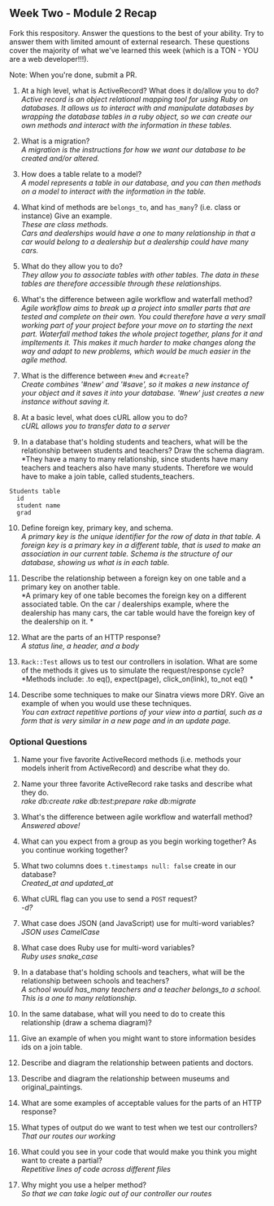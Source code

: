 ## Week Two - Module 2 Recap

Fork this respository. Answer the questions to the best of your ability. Try to answer them with limited amount of external research. These questions cover the majority of what we've learned this week (which is a TON - YOU are a web developer!!!). 

Note: When you're done, submit a PR. 

1. At a high level, what is ActiveRecord? What does it do/allow you to do?<br>
*Active record is an object relational mapping tool for using Ruby on databases. It allows us to interact with and manipulate databases by wrapping the database tables in a ruby object, so we can create our own methods and interact with the information in these tables.*

2. What is a migration?<br>
*A migration is the instructions for how we want our database to be created and/or altered.*

3. How does a table relate to a model?<br>
*A model represents a table in our database, and you can then methods on a model to interact with the information in the table.* 

4. What kind of methods are `belongs_to`, and `has_many`? (i.e. class or instance) Give an example.<br>
*These are class methods.<br>
Cars and dealerships would have a one to many relationship in that a car would belong to a dealership but a dealership could have many cars.*

5. What do they allow you to do?<br>
*They allow you to associate tables with other tables. The data in these tables are therefore accessible through these relationships.*

6. What's the difference between agile workflow and waterfall method?<br>
*Agile workflow aims to break up a project into smaller parts that are tested and complete on their own. You could therefore have a very small working part of your project before your move on to starting the next part.   Waterfall method takes the whole project together, plans for it and impltements it.  This makes it much harder to make changes along the way and adapt to new problems, which would be much easier in the agile method.*

7. What is the difference between `#new` and `#create`?<br>
*Create combines '#new' and '#save', so it makes a new instance of your object and it saves it into your database. '#new' just creates a new instance without saving it.*


8. At a basic level, what does cURL allow you to do?<br>
*cURL allows you to transfer data to a server*

9. In a database that's holding students and teachers, what will be the relationship between students and teachers? Draw the schema diagram.<br>
*They have a many to many relationship, since students have many teachers and teachers also have many students. Therefore we would have to make a join table, called students_teachers.
```
Students table               
  id
  student name
  grad

```

10. Define foreign key, primary key, and schema.<br>
*A primary key is the unique identifier for the row of data in that table. A foreign key is a primary key in a different table, that is used to make an association in our current table. Schema is the structure of our database, showing us what is in each table.*

11. Describe the relationship between a foreign key on one table and a primary key on another table. <br>
*A primary key of one table becomes the foreign key on a different associated table.  On the car / dealerships example, where the dealership has many cars, the car table would have the foreign key of the dealership on it. *

12. What are the parts of an HTTP response?<br>
*A status line, a header, and a body*

13. `Rack::Test` allows us to test our controllers in isolation. What are some of the methods it gives us to simulate the request/response cycle?
*Methods include: .to eq(), expect(page), click_on(link), to_not eq() *

14. Describe some techniques to make our Sinatra views more DRY. Give an example of when you would use these techniques.<br>
*You can extract repetitive portions of your view into a partial, such as a form that is very similar in a new page and in an update page.*


### Optional Questions

1. Name your five favorite ActiveRecord methods (i.e. methods your models inherit from ActiveRecord) and describe what they do.
2. Name your three favorite ActiveRecord rake tasks and describe what they do.<br>
*rake db:create
rake db:test:prepare
rake db:migrate*

3. What's the difference between agile workflow and waterfall method?<br>
*Answered above!*

4. What can you expect from a group as you begin working together? As you continue working together?

5. What two columns does `t.timestamps null: false` create in our database?<br>
*Created_at and updated_at*

6. What cURL flag can you use to send a `POST` request?<br>
*-d?*

7. What case does JSON (and JavaScript) use for multi-word variables?<br>
*JSON uses CamelCase*

8. What case does Ruby use for multi-word variables?<br>
*Ruby uses snake_case*

9. In a database that's holding schools and teachers, what will be the relationship between schools and teachers?<br>
*A school would has_many teachers and a teacher belongs_to a school. This is a one to many relationship.*

10. In the same database, what will you need to do to create this relationship (draw a schema diagram)?
11. Give an example of when you might want to store information besides ids on a join table.
12. Describe and diagram the relationship between patients and doctors.
13. Describe and diagram the relationship between museums and original_paintings.
14. What are some examples of acceptable values for the parts of an HTTP response?
15. What types of output do we want to test when we test our controllers?<br>
*That our routes our working*

16. What could you see in your code that would make you think you might want to create a partial?<br>
*Repetitive lines of code across different files*

17. Why might you use a helper method?<br>
*So that we can take logic out of our controller our routes*

